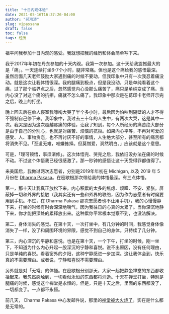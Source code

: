 ```yaml
---
title: "十日内观体验"
date: 2021-05-16T16:37:26-04:00
author: "郝鸿涛"
slug: vipassana
draft: false
toc: false
tags: 经历
---
```

祖平问我参加十日内观的感受。我就想把我的经历和体会简单写下来。

我于2017年年初在丹东参加的十天内观。我第一次参加。这十天给我震撼最大的是「痛」。一天连续打坐6-7个小时，腿非常痛。但也是这个痛给我的感悟最深。虽然后面几天老师鼓励大家遇到痛的时候不要动，但我印象中只有一次我忍着痛没动。就是这次让我体悟很深。我的腿痛到极点，但是我没动，只是单纯看着这个痛，过了那个临界点之后，忽然感觉内心没那么痛苦了，痛只是单纯变成了痛。当内心没了对这个痛的抗拒，痛就不怎么痛了。我印象中那次是在葛印卡老师开示完之后，晚上的打坐。

晚上回去后在单人寝室我嚎啕大哭了半个多小时，最后因为怕吵到隔壁的人才不得不强制自己停下来。我印象中，我过去三十年的人生中，有两次大哭，这是其中一次。我哭是因为这次超越疼痛的体验，让我了知到，每个人所经历的痛苦绝大部分是由于自己的分别心，也就是对痛苦、烦恼的抗拒。如果内心平等，不再对可爱的感受、人、事物贪恋，也不再讨厌不好的事情，人生绝大部分，甚至所有的痛苦都将消失不见。「至道无难，唯嫌拣择。但莫憎爱，洞然明白。」应该就是这个意思。

可是，「理可顿悟，事须渐修」。这次体悟完、哭完之后，我依旧没办法在痛的时候不动。不过这个体悟我已经很感激了。那一秒钟的感悟让这十天受得罪都值得了。

来美国后，我做过两次志愿者，分别是2019年年初在 Michigan, 以及 2019 年 5 月份在 [Dharma Pakasa](https://pakasa.dhamma.org/mobile/)。在密歇根那次带给我的体悟最深。有三点体悟。

第一，那十天让我真正放松下来。内心积累的太多的焦虑、烦躁、不安、紧张。屏蔽掉一切和外界的接触（我其实还有一些和外界的联络，因为作为志愿者有时候要用到手机。不过，在 Dharma Pakasa 那次志愿者也不让用手机），我的心慢慢静下来，打坐的时候有时会深深地喘气，因为我往日的心真的太累了。当你深沉地静下来，你才能把深处的累释放出来。这种累你平常根本觉察不到，也没法解决。

第二，身体消失的感觉。在第十天，一次打坐中，有几分钟的时间，我感觉身体像消失了一样，没了和周围环境的界限，感觉不到自己的身体。只持续了几分钟。

第三，内心深沉的平静和喜悦。也是在第十天，一个下午，打坐的时候，刚一坐下，不知道为什么内心升起一股深沉的宁静和喜悦。说不出原因，没有任何理由，只是单纯的喜悦。看着窗外的夕阳，这种宁静感进一步加深。这让我体会到，快乐真的不需要理由。或者说，宁静和喜悦不需要理由。

另外就是对「无常」的体悟。在密歇根分别那天，大家一起把静坐禅堂的东西都收拾起来。我忽然感触到，一切看似永恒的东西都将消逝。十天在禅堂打坐，特别是腿痛的时候，感觉这个禅堂是永恒的。但是，只是十天之后，里面的东西都没了，一切都变了。一点都不永恒。

前几天， Dharma Pakasa 中心发邮件说，那里的[禅堂被大火烧了](https://www.wifr.com/2021/05/14/building-a-total-loss-after-structure-fire-near-pecatonica/)。实在是什么都是无常的。
